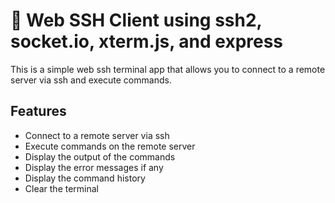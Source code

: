 # 📝 Web SSH Client using ssh2, socket.io, xterm.js, and express

This is a simple web ssh terminal app that allows you to connect to a remote server via ssh and execute commands.

## Features

- Connect to a remote server via ssh
- Execute commands on the remote server
- Display the output of the commands
- Display the error messages if any
- Display the command history
- Clear the terminal
